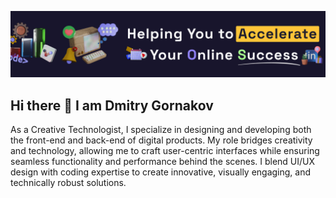 ![Banner](img/banner-test.png)

## Hi there 👋 I am Dmitry Gornakov

As a Creative Technologist, I specialize in designing and developing both the front-end and back-end of digital products. My role bridges creativity and technology, allowing me to craft user-centric interfaces while ensuring seamless functionality and performance behind the scenes. I blend UI/UX design with coding expertise to create innovative, visually engaging, and technically robust solutions.

<!--
**visualGravitySense/visualGravitySense** is a ✨ _special_ ✨ repository because its `README.md` (this file) appears on your GitHub profile.

Here are some ideas to get you started:

- 🔭 I’m currently working on ...
- 🌱 I’m currently learning ...
- 👯 I’m looking to collaborate on ...
- 🤔 I’m looking for help with ...
- 💬 Ask me about ...
- 📫 How to reach me: ...
- 😄 Pronouns: ...
- ⚡ Fun fact: ...
-->
